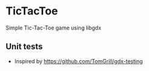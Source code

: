 # TicTacToe
Simple Tic-Tac-Toe game using libgdx



## Unit tests
 * Inspired by https://github.com/TomGrill/gdx-testing